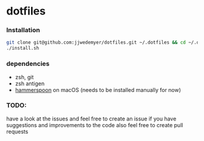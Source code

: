 # dotfiles

### Installation
```sh
git clone git@github.com:jjwedemyer/dotfiles.git ~/.dotfiles && cd ~/.dotfiles
./install.sh
```

### dependencies
- zsh, git
- zsh antigen
- [hammerspoon](https://www.hammerspoon.org/) on macOS (needs to be installed manually for now)

### TODO:
 have a look at the issues and feel free to create an issue if you have suggestions and improvements to the code
 also feel free to create pull requests
